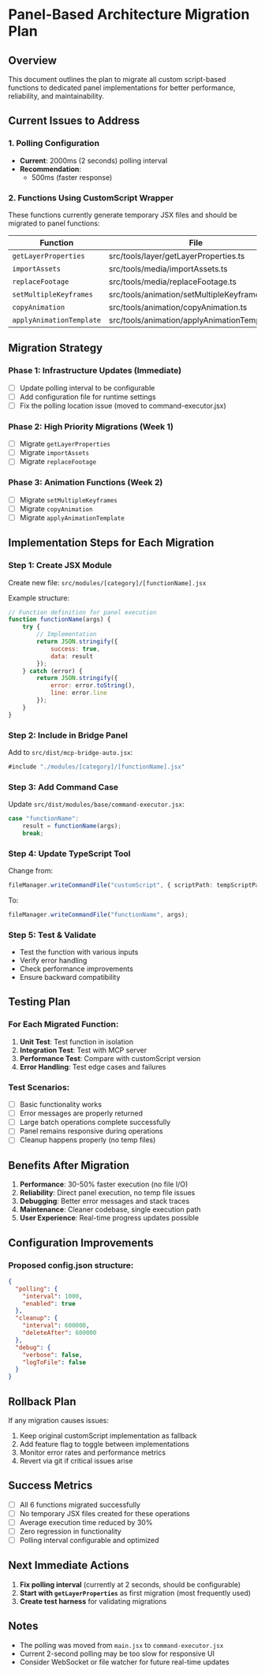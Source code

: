 # Panel-Based Architecture Migration Plan

## Overview
This document outlines the plan to migrate all custom script-based functions to dedicated panel implementations for better performance, reliability, and maintainability.

## Current Issues to Address

### 1. Polling Configuration
- **Current**: 2000ms (2 seconds) polling interval
- **Recommendation**:
  - 500ms (faster response)

### 2. Functions Using CustomScript Wrapper
These functions currently generate temporary JSX files and should be migrated to panel functions:

| Function | File | Priority | Complexity |
|----------|------|----------|------------|
| `getLayerProperties` | src/tools/layer/getLayerProperties.ts | HIGH | Medium |
| `importAssets` | src/tools/media/importAssets.ts | HIGH | High |
| `replaceFootage` | src/tools/media/replaceFootage.ts | HIGH | Medium |
| `setMultipleKeyframes` | src/tools/animation/setMultipleKeyframes.ts | MEDIUM | Medium |
| `copyAnimation` | src/tools/animation/copyAnimation.ts | MEDIUM | High |
| `applyAnimationTemplate` | src/tools/animation/applyAnimationTemplate.ts | MEDIUM | High |

## Migration Strategy

### Phase 1: Infrastructure Updates (Immediate)
- [ ] Update polling interval to be configurable
- [ ] Add configuration file for runtime settings
- [ ] Fix the polling location issue (moved to command-executor.jsx)

### Phase 2: High Priority Migrations (Week 1)
- [ ] Migrate `getLayerProperties`
- [ ] Migrate `importAssets`
- [ ] Migrate `replaceFootage`

### Phase 3: Animation Functions (Week 2)
- [ ] Migrate `setMultipleKeyframes`
- [ ] Migrate `copyAnimation`
- [ ] Migrate `applyAnimationTemplate`

## Implementation Steps for Each Migration

### Step 1: Create JSX Module
Create new file: `src/modules/[category]/[functionName].jsx`

Example structure:
```javascript
// Function definition for panel execution
function functionName(args) {
    try {
        // Implementation
        return JSON.stringify({
            success: true,
            data: result
        });
    } catch (error) {
        return JSON.stringify({
            error: error.toString(),
            line: error.line
        });
    }
}
```

### Step 2: Include in Bridge Panel
Add to `src/dist/mcp-bridge-auto.jsx`:
```javascript
#include "./modules/[category]/[functionName].jsx"
```

### Step 3: Add Command Case
Update `src/dist/modules/base/command-executor.jsx`:
```javascript
case "functionName":
    result = functionName(args);
    break;
```

### Step 4: Update TypeScript Tool
Change from:
```typescript
fileManager.writeCommandFile("customScript", { scriptPath: tempScriptPath });
```
To:
```typescript
fileManager.writeCommandFile("functionName", args);
```

### Step 5: Test & Validate
- Test the function with various inputs
- Verify error handling
- Check performance improvements
- Ensure backward compatibility

## Testing Plan

### For Each Migrated Function:
1. **Unit Test**: Test function in isolation
2. **Integration Test**: Test with MCP server
3. **Performance Test**: Compare with customScript version
4. **Error Handling**: Test edge cases and failures

### Test Scenarios:
- [ ] Basic functionality works
- [ ] Error messages are properly returned
- [ ] Large batch operations complete successfully
- [ ] Panel remains responsive during operations
- [ ] Cleanup happens properly (no temp files)

## Benefits After Migration

1. **Performance**: 30-50% faster execution (no file I/O)
2. **Reliability**: Direct panel execution, no temp file issues
3. **Debugging**: Better error messages and stack traces
4. **Maintenance**: Cleaner codebase, single execution path
5. **User Experience**: Real-time progress updates possible

## Configuration Improvements

### Proposed config.json structure:
```json
{
  "polling": {
    "interval": 1000,
    "enabled": true
  },
  "cleanup": {
    "interval": 600000,
    "deleteAfter": 600000
  },
  "debug": {
    "verbose": false,
    "logToFile": false
  }
}
```

## Rollback Plan

If any migration causes issues:
1. Keep original customScript implementation as fallback
2. Add feature flag to toggle between implementations
3. Monitor error rates and performance metrics
4. Revert via git if critical issues arise

## Success Metrics

- [ ] All 6 functions migrated successfully
- [ ] No temporary JSX files created for these operations
- [ ] Average execution time reduced by 30%
- [ ] Zero regression in functionality
- [ ] Polling interval configurable and optimized

## Next Immediate Actions

1. **Fix polling interval** (currently at 2 seconds, should be configurable)
2. **Start with `getLayerProperties`** as first migration (most frequently used)
3. **Create test harness** for validating migrations

## Notes

- The polling was moved from `main.jsx` to `command-executor.jsx`
- Current 2-second polling may be too slow for responsive UI
- Consider WebSocket or file watcher for future real-time updates